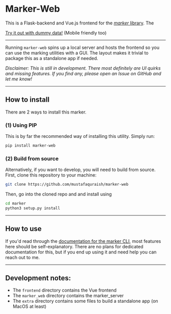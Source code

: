 # Marker-Web

This is a Flask-backend and Vue.js frontend for the [*marker* library](https://github.com/mustafaquraish/marker). The

[Try it out with dummy data!](https://mustafaquraish.github.io/marker-web/#/) (Mobile friendly too)

---

Running `marker-web` spins up a local server and hosts the frontend so you can use the marking utilities with a GUI. The layout makes it trivial to package this as a standalone app if needed.

*Disclaimer: This is still in development. There most definitely are UI quirks and missing features. If you find any, please open an Issue on GitHub and let me know!*

---

## How to install

There are 2 ways to install this marker. 

### (1) Using PIP
This is by far the recommended way of installing this utility. Simply run:
```bash
pip install marker-web
```

### (2) Build from source

Alternatively, if you want to develop, you will need to build from source. First, clone this repository to your machine:

```bash
git clone https://github.com/mustafaquraish/marker-web
```

Then, go into the cloned repo and and install using
```bash
cd marker
python3 setup.py install
```

---

## How to use

If you'd read through the [documentation for the marker CLI](https://marker-docs.readthedocs.io/en/latest/), most features here should be self-explanatory. There are no plans for dedicated documentation for this, but if you end up using it and need help you can reach out to me.

---

## Development notes:

- The `frontend` directory contains the Vue frontend
- The `marker_web` directory contains the marker_server
- The `extra` directory contains some files to build a standalone app (on MacOS at least)
